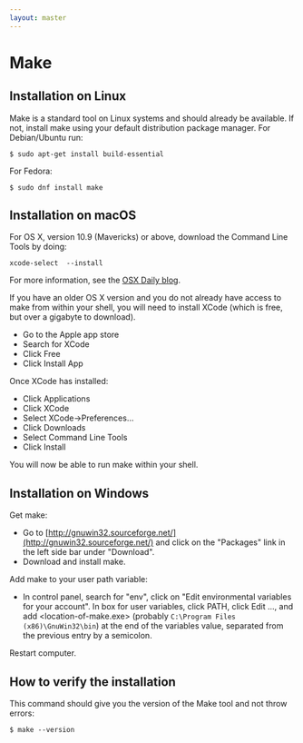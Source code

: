 ```yaml
---
layout: master
---
```


# Make


## Installation on Linux

Make is a standard tool on Linux systems and should already be available.
If not, install make using your default distribution package manager.
For Debian/Ubuntu run:

```shell
$ sudo apt-get install build-essential
```

For Fedora:

```shell
$ sudo dnf install make
```


## Installation on macOS

For OS X, version 10.9 (Mavericks) or above, download the Command Line Tools by doing:

```
xcode-select  --install
```

For more information, see the [OSX Daily blog](http://osxdaily.com/2014/02/12/install-command-line-tools-mac-os-x/).

If you have an older OS X version and you do not already have access to make from within your shell, you will need to install XCode (which is free, but over a gigabyte to download).

- Go to the Apple app store
- Search for XCode
- Click Free
- Click Install App

Once XCode has installed:

- Click Applications
- Click XCode
- Select XCode→Preferences...
- Click Downloads
- Select Command Line Tools
- Click Install

You will now be able to run make within your shell.


## Installation on Windows

Get make:

- Go to [http://gnuwin32.sourceforge.net/](http://gnuwin32.sourceforge.net/) and click on the "Packages" link in the left side bar under "Download".
- Download and install make.

Add make to your user path variable:

- In control panel, search for "env", click on "Edit environmental variables for your account". In box for user variables, click PATH, click Edit ..., and add <location-of-make.exe> (probably `C:\Program Files (x86)\GnuWin32\bin`) at the end of the variables value, separated from the previous entry by a semicolon.

Restart computer.


## How to verify the installation

This command should give you the version of the Make tool and not throw errors:

```shell
$ make --version
```
